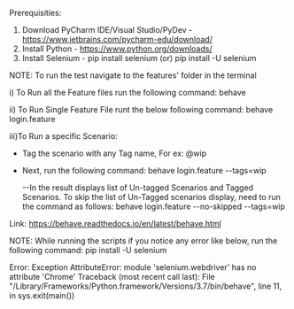 Prerequisities:

1. Download PyCharm IDE/Visual Studio/PyDev - https://www.jetbrains.com/pycharm-edu/download/
2. Install Python - https://www.python.org/downloads/
3. Install Selenium - pip install selenium (or) pip install -U selenium

NOTE: To run the test navigate to the features' folder in the terminal

i)  To Run all the Feature files run the following command:
        behave

ii) To Run Single Feature File runt the below following command:
        behave login.feature

iii)To Run a specific Scenario:

- Tag the scenario with any Tag name, For ex: @wip
- Next, run the following command:  behave login.feature --tags=wip

    --In the result displays list of Un-tagged Scenarios and Tagged Scenarios. To skip the list of Un-Tagged scenarios display, need to run the command as follows:
        behave login.feature --no-skipped --tags=wip

Link: https://behave.readthedocs.io/en/latest/behave.html


NOTE: While running the scripts if you notice any error like below, run the following command:
pip install -U selenium

Error: Exception AttributeError: module 'selenium.webdriver' has no attribute 'Chrome'
Traceback (most recent call last):
  File "/Library/Frameworks/Python.framework/Versions/3.7/bin/behave", line 11, in <module>
    sys.exit(main())
